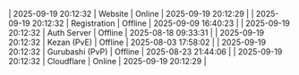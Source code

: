 | 2025-09-19 20:12:32 | Website | Online | 2025-09-19 20:12:29 |
| 2025-09-19 20:12:32 | Registration | Offline | 2025-09-09 16:40:23 |
| 2025-09-19 20:12:32 | Auth Server | Offline | 2025-08-18 09:33:31 |
| 2025-09-19 20:12:32 | Kezan (PvE) | Offline | 2025-08-03 17:58:02 |
| 2025-09-19 20:12:32 | Gurubashi (PvP) | Offline | 2025-08-23 21:44:06 |
| 2025-09-19 20:12:32 | Cloudflare | Online | 2025-09-19 20:12:29 |
